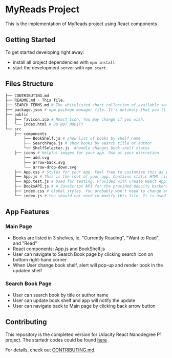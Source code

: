 # MyReads Project

This is the implementation of MyReads project using React components

## Getting Started

To get started developing right away:

* install all project dependencies with `npm install`
* start the development server with `npm start`

## Files Structure
```bash
├── CONTRIBUTING.md
├── README.md - This file.
├── SEARCH_TERMS.md # The whitelisted short collection of available search terms for you to use with your app.
├── package.json # npm package manager file. It's unlikely that you'll need to modify this.
├── public
│   ├── favicon.ico # React Icon, You may change if you wish.
│   └── index.html # DO NOT MODIFY
└── src
    ├── components
        ├── BookShelf.js # show list of books by shelf name
        ├── SearchPage.js # show books by search title or author
        └── ShelfSelector.js  #handle changes book shelf status
    ├── icons # Helpful images for your app. Use at your discretion.
        ├── add.svg
        ├── arrow-back.svg
        └── arrow-drop-down.svg
    ├── App.css # Styles for your app. Feel free to customize this as you desire.
    ├── App.js # This is the root of your app. Contains static HTML right now.
    ├── App.test.js # Used for testing. Provided with Create React App. Testing is encouraged, but not required.
    ├── BooksAPI.js # A JavaScript API for the provided Udacity backend. Instructions for the methods are below.
    ├── index.css # Global styles. You probably won't need to change anything here.
    └── index.js # You should not need to modify this file. It is used for DOM rendering only.
```

## App Features

### Main Page
* Books are listed in 3 shelves, ie. "Currently Reading", "Want to Read", and "Read"
* React components: App.js and BookShelf.js
* User can navigate to Search Book page by clicking search icon on bottom right-hand corner
* When User change book shelf, alert will pop-up and render book in the updated shelf

### Search Book Page
* User can search book by title or author name
* User can update book shelf and app will notify the update
* User can navigate back to Main page by clicking back arrow button

## Contributing

This repository is the completed version for Udacity React Nanodegree P1 project. 
The startedr codes could be found [here](https://github.com/udacity/reactnd-project-myreads-starter)

For details, check out [CONTRIBUTING.md](CONTRIBUTING.md).
